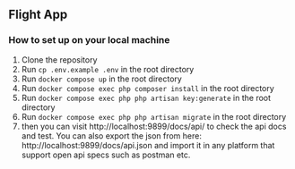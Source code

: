 
## Flight App
    
### How to set up on your local machine

1. Clone the repository
2. Run `cp .env.example .env` in the root directory
3. Run `docker compose up` in the root directory
4. Run `docker compose exec php composer install` in the root directory
5. Run `docker compose exec php php artisan key:generate` in the root directory
6. Run `docker compose exec php php artisan migrate` in the root directory
7. then you can visit http://localhost:9899/docs/api/ to check the api docs and test. You can also export the json from here: http://localhost:9899/docs/api.json and import it in any platform that support open api specs such as postman etc.
